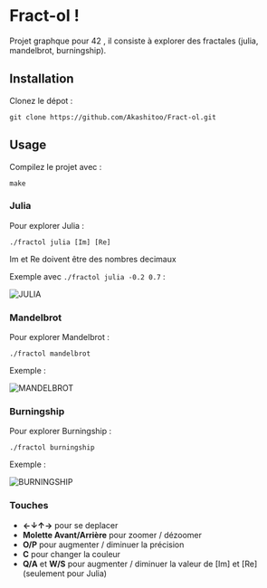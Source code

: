 # Fract-ol !

Projet graphque pour 42 , il consiste à explorer des fractales (julia, mandelbrot, burningship).

## Installation

Clonez le dépot :

```git clone https://github.com/Akashitoo/Fract-ol.git```

## Usage

Compilez le projet avec :

```make```

### Julia

Pour explorer Julia : 

```./fractol julia [Im] [Re]```

Im et Re doivent être des nombres decimaux

Exemple avec ```./fractol julia -0.2 0.7``` :

![JULIA](fractol-julia.gif)

### Mandelbrot

Pour explorer Mandelbrot :

```./fractol mandelbrot```

Exemple :

![MANDELBROT](fractol-mandelbrot.gif)

### Burningship

Pour explorer Burningship :

```./fractol burningship```

Exemple :

![BURNINGSHIP](fractol-burningship.gif)

### Touches 

- **←↓↑→** pour se deplacer
- **Molette Avant/Arrière** pour zoomer / dézoomer
- **O/P** pour augmenter / diminuer la précision
- **C** pour changer la couleur
- **Q/A** et **W/S** pour augmenter / diminuer la valeur de [Im] et [Re] (seulement pour Julia)
   

